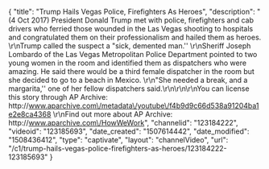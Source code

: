 {
    "title": "Trump Hails Vegas Police, Firefighters As Heroes",
    "description": "(4 Oct 2017) President Donald Trump met with police, firefighters and cab drivers who ferried those wounded in the Las Vegas shooting to hospitals and congratulated them on their professionalism and hailed them as heroes. \r\nTrump called the suspect a \"sick, demented man.'' \r\nSheriff Joseph Lombardo of the Las Vegas Metropolitan Police Department pointed to two young women in the room and identified them as dispatchers who were amazing. He said there would be a third female dispatcher in the room but she decided to go to a beach in Mexico. \r\n\"She needed a break, and a margarita,'' one of her fellow dispatchers said.\r\n\r\n\r\nYou can license this story through AP Archive: http:\/\/www.aparchive.com\/metadata\/youtube\/f4b9d9c66d538a91204ba1e2e8ca4368 \r\nFind out more about AP Archive: http:\/\/www.aparchive.com\/HowWeWork",
    "channelid": "123184222",
    "videoid": "123185693",
    "date_created": "1507614442",
    "date_modified": "1508436412",
    "type": "captivate",
    "layout": "channelVideo",
    "url": "\/c1\/trump-hails-vegas-police-firefighters-as-heroes\/123184222-123185693"
}